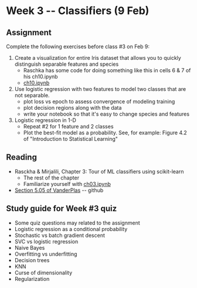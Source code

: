 
# Week 3 -- Classifiers (9 Feb)

## Assignment

Complete the following exercises before class #3 on Feb 9:

1. Create a visualization for entire Iris dataset that allows you to quickly distinguish separable features and species
    * Raschka has some code for doing something like this in cells 6 & 7 of his ch10.ipynb
    * [ch10.ipynb](https://github.com/rasbt/python-machine-learning-book-3rd-edition/blob/master/ch10/ch10.ipynb)
2. Use logistic regression with two features to model two classes that are not separable.
    * plot loss vs epoch to assess convergence of modeling training
    * plot decision regions along with the data
    * write your notebook so that it's easy to change species and features
3. Logistic regression in 1-D
    * Repeat #2 for 1 feature and 2 classes
    * Plot the best-fit model as a probability. See, for example: Figure 4.2 of "Introduction to Statistical Learning"

## Reading

* Rasckha & Mirjalili, Chapter 3: Tour of ML classifiers using scikit-learn
    * The rest of the chapter
    * Familiarize yourself with [ch03.ipynb](https://github.com/rasbt/python-machine-learning-book-3rd-edition/blob/master/ch03/ch03.ipynb) 
* [Section 5.05 of VanderPlas](https://github.com/jakevdp/PythonDataScienceHandbook/blob/master/notebooks/05.05-Naive-Bayes.ipynb) -- github

## Study guide for Week #3 quiz

* Some quiz questions may related to the assignment
* Logistic regression as a conditional probability
* Stochastic vs batch gradient descent
* SVC vs logistic regression
* Naive Bayes
* Overfitting vs underfitting
* Decision trees
* KNN
* Curse of dimensionality
* Regularization
